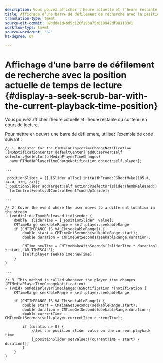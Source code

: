 ```yaml
---
description: Vous pouvez afficher l’heure actuelle et l’heure restante du contenu en cours de lecture.
title: Affichage d’une barre de défilement de recherche avec la position de temps de lecture actuelle
translation-type: tm+mt
source-git-commit: 89bdda1d4bd5c126f19ba75a819942df901183d1
workflow-type: tm+mt
source-wordcount: '62'
ht-degree: 0%

---
```



# Affichage d’une barre de défilement de recherche avec la position actuelle de temps de lecture {#display-a-seek-scrub-bar-with-the-current-playback-time-position}

Vous pouvez afficher l’heure actuelle et l’heure restante du contenu en cours de lecture.

Pour mettre en oeuvre une barre de défilement, utilisez l’exemple de code suivant :

```
// 1. Register for the PTMediaPlayerTimeChangeNotification 
[[NSNotificationCenter defaultCenter] addObserver:self selector:@selector(onMediaPlayerTimeChange:)  
  name:PTMediaPlayerTimeChangeNotification object:self.player]; 
 
... 
 
_positionSlider = [[UISlider alloc] initWithFrame:CGRectMake(105.0, 14.0, 370, 24)];  
[_positionSlider addTarget:self action:@selector(sliderThumbReleased:)  
  forControlEvents:UIControlEventTouchUpInside]; 
 
... 
 
// 2. Cover the event where the user moves to a different location in the stream 
- (void)sliderThumbReleased:(id)sender { 
    double  sliderTime = [_positionSlider  value];  
    CMTimeRange seekableRange = self.player.seekableRange; 
    if (CMTIMERANGE_IS_VALID(seekableRange)) { 
        double start = CMTimeGetSeconds(seekableRange.start);  
        double duration = CMTimeGetSeconds(seekableRange.duration); 
 
        CMTime newTime = CMTimeMakeWithSeconds((sliderTime * duration) + start, AD_TIMESCALE);  
        [self.player seekToTime:newTime]; 
    } 
} 
 
... 
 
// 3. This method is called whenever the player time changes  
(PTMediaPlayerTimeChangeNotification) 
- (void) onMediaPlayerTimeChange:(NSNotification *)notification { 
    CMTimeRange seekableRange = self.player.seekableRange; 
 
    if (CMTIMERANGE_IS_VALID(seekableRange)) { 
        double start = CMTimeGetSeconds(seekableRange.start);  
        double duration = CMTimeGetSeconds(seekableRange.duration); 
        double currentTime = CMTimeGetSeconds(self.player.currentItem.currentTime); 
 
        if (duration > 0) { 
            //Set the position slider value on the current playback time  
            [_positionSlider setValue:((currentTime - start) / duration)]; 
        } 
    } 
} 
```
